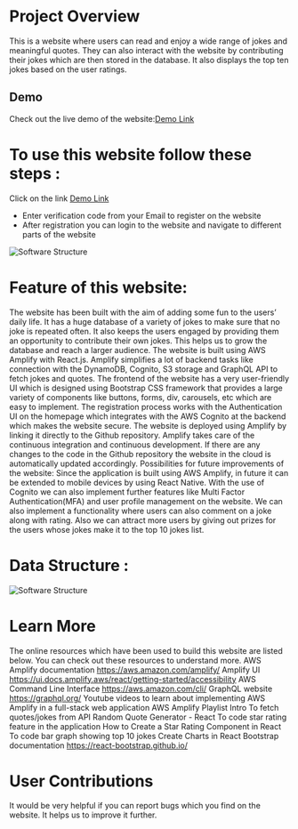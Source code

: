 # Project Overview
This is a website where users can read and enjoy a wide range of jokes and meaningful quotes. They can also interact with the website by contributing their jokes which are then stored in the database. It also displays the top ten jokes based on the user ratings.

## Demo
Check out the live demo of the website:[Demo Link](https://dev.d2ja606fvd2z0i.amplifyapp.com/quote)

# To use this website follow these steps :
Click on the link [Demo Link](https://dev.d2ja606fvd2z0i.amplifyapp.com/quote)
 - Enter verification code from your Email to register on the website
 - After registration you can login to the website and navigate to different parts of the website

 ![Software Structure ](./public/image/softwareArchitect.png)
 
# Feature of this website:
The website has been built with the aim of adding some fun to the users’ daily life. It has a huge database of a variety of jokes to make sure that no joke is repeated often.
It also keeps the users engaged by providing them an opportunity to contribute their own jokes. This helps us to grow the database and reach a larger audience.
The website is built using AWS Amplify with React.js. Amplify simplifies a lot of backend tasks like connection with the DynamoDB, Cognito, S3 storage and GraphQL API to fetch jokes and quotes.
The frontend of the website has a very user-friendly UI which is designed using Bootstrap CSS framework that provides a large variety of components like buttons, forms, div, carousels, etc which are easy to implement.
The registration process works with the Authentication UI on the homepage which integrates with the AWS Cognito at the backend which makes the website secure.
The website is deployed using Amplify by linking it directly to the Github repository. Amplify takes care of the continuous integration and continuous development. If there are any changes to the code in the Github repository the website in the cloud is automatically updated accordingly.
Possibilities for future improvements of the website:
Since the application is built using AWS Amplify, in future it can be extended to mobile devices by using React Native.
With the use of Cognito we can also implement further features like Multi Factor Authentication(MFA) and user profile management on the website.
We can also implement a functionality where users can also comment on a joke along with rating.
Also we can attract more users by giving out prizes for the users whose jokes make it to the top 10 jokes list.

# Data Structure :

![Software Structure ](./public/image/Spassvogeldokumentation.png)

# Learn More
The online resources which have been used to build this website are listed below. You can check out these resources to understand more.
	AWS Amplify documentation
https://aws.amazon.com/amplify/
Amplify UI
https://ui.docs.amplify.aws/react/getting-started/accessibility
AWS Command Line Interface
https://aws.amazon.com/cli/
GraphQL website
https://graphql.org/
Youtube videos to learn about implementing AWS Amplify in a full-stack web application
AWS Amplify Playlist Intro
To fetch quotes/jokes from API
Random Quote Generator - React
To code star rating feature in the application
How to Create a Star Rating Component in React
To code bar graph showing top 10 jokes
Create Charts in React
Bootstrap documentation
https://react-bootstrap.github.io/

# User Contributions
It would be very helpful if you can report bugs which you find on the website. It helps us to improve it further. 

